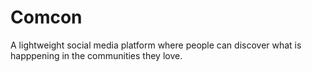 # Comcon 

A lightweight social media platform where people can discover what is happpening in the communities they love.

